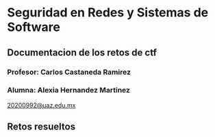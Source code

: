 # Seguridad en Redes y Sistemas de Software

## Documentacion de los retos de ctf

### Profesor: Carlos Castaneda Ramirez

### Alumna: Alexia Hernandez Martinez

20200992@uaz.edu.mx

## Retos resueltos



